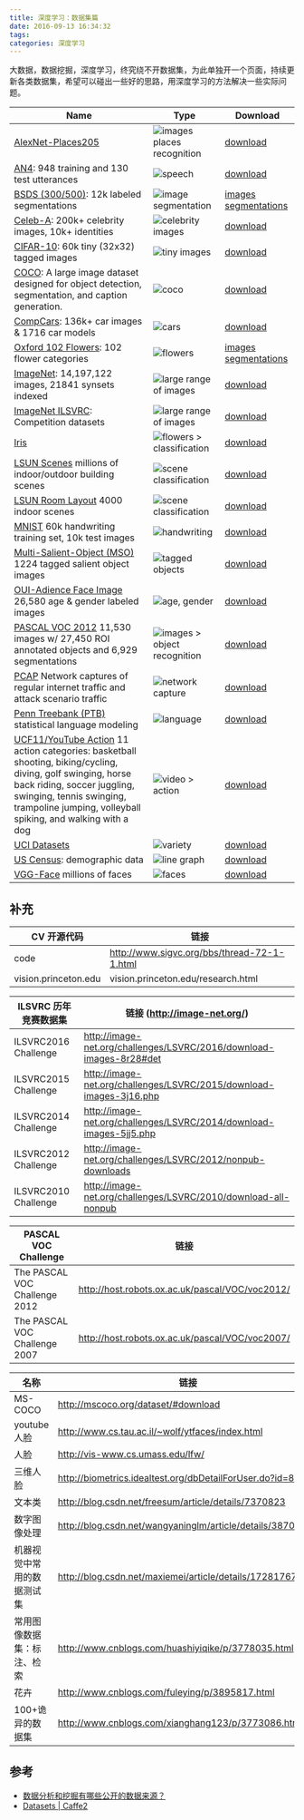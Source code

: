 ```yaml
---
title: 深度学习：数据集篇
date: 2016-09-13 16:34:32
tags:
categories: 深度学习
---
```

大数据，数据挖掘，深度学习，终究绕不开数据集，为此单独开一个页面，持续更新各类数据集，希望可以碰出一些好的思路，用深度学习的方法解决一些实际问题。

<!-- ![](http://static.mindcont.com/blog/images/coding/ubuntu/princeton.jpg) -->

<table>
  <thead>
    <tr>
      <th>Name</th>
      <th>Type</th>
      <th>Download</th>
    </tr>
  </thead>
  <tbody>
    <tr>
      <td><a href="http://places.csail.mit.edu/index.html">AlexNet-Places205</a></td>
      <td><img src="https://caffe2.ai/static/images/boathouse.png" alt="images places recognition" /></td>
      <td><a href="http://places.csail.mit.edu/model/placesCNN_upgraded.tar.gz">download</a></td>
    </tr>
    <tr>
      <td><a href="http://www.speech.cs.cmu.edu/databases/an4/">AN4</a>: 948 training and 130 test utterances</td>
      <td><img src="https://caffe2.ai/static/images/landing-audio.png" alt="speech" /></td>
      <td><a href="http://www.speech.cs.cmu.edu/databases/an4/an4_raw.bigendian.tar.gz">download</a></td>
    </tr>
    <tr>
      <td><a href="https://www2.eecs.berkeley.edu/Research/Projects/CS/vision/bsds/">BSDS (300/500)</a>: 12k labeled segmentations</td>
      <td><img src="https://caffe2.ai/static/images/wolf.jpg" alt="image segmentation" /></td>
      <td><a href="https://www2.eecs.berkeley.edu/Research/Projects/CS/vision/bsds/BSDS300-images.tgz"> images</a> <a href="https://www2.eecs.berkeley.edu/Research/Projects/CS/vision/bsds/BSDS300-human.tgz"> segmentations</a></td>
    </tr>
    <tr>
      <td><a href="http://mmlab.ie.cuhk.edu.hk/projects/CelebA.html">Celeb-A</a>: 200k+ celebrity images, 10k+ identities</td>
      <td><img src="https://caffe2.ai/static/images/celebrity.png" alt="celebrity images" /></td>
      <td><a href="https://www.dropbox.com/sh/8oqt9vytwxb3s4r/AAB06FXaQRUNtjW9ntaoPGvCa?dl=0">download</a></td>
    </tr>
    <tr>
      <td><a href="https://www.cs.toronto.edu/~kriz/cifar.html">CIFAR-10</a>: 60k tiny (32x32) tagged images</td>
      <td><img src="https://caffe2.ai/static/images/cifar-tiny.png" alt="tiny images" /></td>
      <td><a href="https://www.cs.toronto.edu/~kriz/cifar.html">download</a></td>
    </tr>
    <tr>
      <td><a href="http://mscoco.org/dataset/">COCO</a>: A large image dataset designed for object detection, segmentation, and caption generation.</td>
      <td><img src="https://caffe2.ai/static/images/coco.png" alt="coco" /></td>
      <td><a href="http://mscoco.org/dataset/#download">download</a></td>
    </tr>
    <tr>
      <td><a href="http://mmlab.ie.cuhk.edu.hk/datasets/comp_cars/index.html">CompCars</a>: 136k+ car images &amp; 1716 car models</td>
      <td><img src="https://caffe2.ai/static/images/cars.png" alt="cars" /></td>
      <td><a href="http://mmlab.ie.cuhk.edu.hk/datasets/comp_cars/index.html">download</a></td>
    </tr>
    <tr>
      <td><a href="http://www.robots.ox.ac.uk/~vgg/data/flowers/102/index.html">Oxford 102 Flowers</a>: 102 flower categories</td>
      <td><img src="https://caffe2.ai/static/images/flowers.png" alt="flowers" /></td>
      <td><a href="http://www.robots.ox.ac.uk/~vgg/data/flowers/102/102flowers.tgz"> images</a> <a href="http://www.robots.ox.ac.uk/~vgg/data/flowers/102/102segmentations.tgz"> segmentations</a></td>
    </tr>
    <tr>
      <td><a href="http://image-net.org/">ImageNet</a>: 14,197,122 images, 21841 synsets indexed</td>
      <td><img src="https://caffe2.ai/static/images/imagenet.jpg" alt="large range of images" /></td>
      <td><a href="http://image-net.org/download">download</a></td>
    </tr>
    <tr>
      <td><a href="http://www.image-net.org/challenges/LSVRC/">ImageNet ILSVRC</a>: Competition datasets</td>
      <td><img src="https://caffe2.ai/static/images/imagenet.jpg" alt="large range of images" /></td>
      <td><a href="http://www.image-net.org/challenges/LSVRC/">download</a></td>
    </tr>
    <tr>
      <td><a href="https://en.wikipedia.org/wiki/Iris_flower_data_set">Iris</a></td>
      <td><img src="https://caffe2.ai/static/images/iris.jpg" alt="flowers &gt; classification" /></td>
      <td><a href="https://en.wikipedia.org/wiki/Iris_flower_data_set">download</a></td>
    </tr>
    <tr>
      <td><a href="http://lsun.cs.princeton.edu/2016/">LSUN Scenes</a> millions of indoor/outdoor building scenes</td>
      <td><img src="https://caffe2.ai/static/images/kitchen.jpg" alt="scene classification" /></td>
      <td><a href="https://github.com/fyu/lsun/blob/master/download.py">download</a></td>
    </tr>
    <tr>
      <td><a href="http://lsun.cs.princeton.edu/2016/">LSUN Room Layout</a> 4000 indoor scenes</td>
      <td><img src="https://caffe2.ai/static/images/layout.png" alt="scene classification" /></td>
      <td><a href="https://github.com/fyu/lsun/blob/master/download.py">download</a></td>
    </tr>
    <tr>
      <td><a href="http://yann.lecun.com/exdb/mnist/">MNIST</a> 60k handwriting training set, 10k test images</td>
      <td><img src="https://caffe2.ai/static/images/mnist.png" alt="handwriting" /></td>
      <td><a href="http://yann.lecun.com/exdb/mnist/">download</a></td>
    </tr>
    <tr>
      <td><a href="http://cs-people.bu.edu/jmzhang/sos.html">Multi-Salient-Object (MSO)</a> 1224 tagged salient object images</td>
      <td><img src="https://caffe2.ai/static/images/mso.png" alt="tagged objects" /></td>
      <td><a href="http://www.cs.bu.edu/groups/ivc/data/SOS/MSO.zip">download</a></td>
    </tr>
    <tr>
      <td><a href="http://www.openu.ac.il/home/hassner/Adience/data.html#agegender">OUI-Adience Face Image</a> 26,580 age &amp; gender labeled images</td>
      <td><img src="https://caffe2.ai/static/images/age.png" alt="age, gender" /></td>
      <td><a href="http://www.openu.ac.il/home/hassner/Adience/data.html#agegender">download</a></td>
    </tr>
    <tr>
      <td><a href="http://host.robots.ox.ac.uk/pascal/VOC/">PASCAL VOC 2012</a> 11,530 images w/ 27,450 ROI annotated objects and 6,929 segmentations</td>
      <td><img src="https://caffe2.ai/static/images/voc.png" alt="images &gt; object recognition" /></td>
      <td><a href="http://host.robots.ox.ac.uk/pascal/VOC/">download</a></td>
    </tr>
    <tr>
      <td><a href="http://www.netresec.com/?page=PcapFiles">PCAP</a> Network captures of regular internet traffic and attack scenario traffic</td>
      <td><img src="https://caffe2.ai/static/images/defcon.jpg" alt="network capture" /></td>
      <td><a href="http://www.netresec.com/?page=PcapFiles">download</a></td>
    </tr>
    <tr>
      <td><a href="http://www.fit.vutbr.cz/~imikolov/rnnlm/">Penn Treebank (PTB)</a> statistical language modeling</td>
      <td><img src="https://caffe2.ai/static/images/landing-audio.png" alt="language" /></td>
      <td><a href="http://www.fit.vutbr.cz/~imikolov/rnnlm/simple-examples.tgz">download</a></td>
    </tr>
    <tr>
      <td><a href="http://crcv.ucf.edu/data/UCF_YouTube_Action.php">UCF11/YouTube Action</a> 11 action categories: basketball shooting, biking/cycling, diving, golf swinging, horse back riding, soccer juggling, swinging, tennis swinging, trampoline jumping, volleyball spiking, and walking with a dog</td>
      <td><img src="https://caffe2.ai/static/images/action.jpg" alt="video &gt; action" /></td>
      <td><a href="http://crcv.ucf.edu/data/UCF_YouTube_Action.php">download</a></td>
    </tr>
    <tr>
      <td><a href="https://archive.ics.uci.edu/ml/datasets.html">UCI Datasets</a></td>
      <td><img src="https://caffe2.ai/static/images/research/caffe2variety.png" alt="variety" /></td>
      <td><a href="https://archive.ics.uci.edu/ml/datasets.html">download</a></td>
    </tr>
    <tr>
      <td><a href="https://catalog.data.gov/dataset">US Census</a>: demographic data</td>
      <td><img src="https://caffe2.ai/static/images/linegraph.png" alt="line graph" /></td>
      <td><a href="https://catalog.data.gov/dataset">download</a></td>
    </tr>
    <tr>
      <td><a href="http://www.robots.ox.ac.uk/~vgg/software/vgg_face/">VGG-Face</a> millions of faces</td>
      <td><img src="https://caffe2.ai/static/images/faces.jpg" alt="faces" /></td>
      <td><a href="http://www.robots.ox.ac.uk/~vgg/software/vgg_face/src/vgg_face_caffe.tar.gz">download</a></td>
    </tr>
  </tbody>
</table>

## 补充
|CV 开源代码|链接|
|---|---|
|code| http://www.sigvc.org/bbs/thread-72-1-1.html|
|vision.princeton.edu|vision.princeton.edu/research.html|

|ILSVRC 历年竞赛数据集|链接 (http://image-net.org/)|
|---|---|
|ILSVRC2016 Challenge|http://image-net.org/challenges/LSVRC/2016/download-images-8r28#det|
|ILSVRC2015 Challenge|http://image-net.org/challenges/LSVRC/2015/download-images-3j16.php|
|ILSVRC2014 Challenge|http://image-net.org/challenges/LSVRC/2014/download-images-5jj5.php|
|ILSVRC2012 Challenge|http://image-net.org/challenges/LSVRC/2012/nonpub-downloads|
|ILSVRC2010 Challenge|http://image-net.org/challenges/LSVRC/2010/download-all-nonpub|

|PASCAL VOC Challenge|链接|
|---|---|
|The PASCAL VOC Challenge 2012|http://host.robots.ox.ac.uk/pascal/VOC/voc2012/|
|The PASCAL VOC Challenge 2007|http://host.robots.ox.ac.uk/pascal/VOC/voc2007/|

|名称|链接|
|---|---|
|MS-COCO|http://mscoco.org/dataset/#download|
|youtube人脸|http://www.cs.tau.ac.il/~wolf/ytfaces/index.html|
|人脸|http://vis-www.cs.umass.edu/lfw/|
|三维人脸|http://biometrics.idealtest.org/dbDetailForUser.do?id=8|
|文本类|http://blog.csdn.net/freesum/article/details/7370823|
|数字图像处理|http://blog.csdn.net/wangyaninglm/article/details/38707257|
|机器视觉中常用的数据测试集|http://blog.csdn.net/maxiemei/article/details/17281767|
|常用图像数据集：标注、检索|http://www.cnblogs.com/huashiyiqike/p/3778035.html|
|花卉|http://www.cnblogs.com/fuleying/p/3895817.html|
|100+诡异的数据集|http://www.cnblogs.com/xianghang123/p/3773086.html|

## 参考

* [数据分析和挖掘有哪些公开的数据来源？](https://www.zhihu.com/question/19969760)
* [Datasets | Caffe2](https://caffe2.ai/docs/datasets.html)
